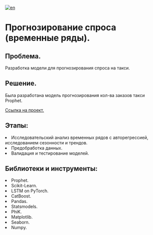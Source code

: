 [![en](https://img.shields.io/badge/lang-en-red.svg)](README.en.md)

# Прогнозирование спроса (временные ряды). 

## Проблема.
Разработка модели для прогнозирования спроса на такси.<br>
## Решение.
Была разработана модель прогнозирования кол-ва заказов такси Prophet.

[Ссылка на проект.](https://github.com/mrBrain101/Yandex_Practicum_projects/blob/de69bed0a9a25567597ec01b7cfa1973b2c52df7/ML_Time_Series_Analysis_Taxi/Ya_Practicum_ML_Time_Series_Taxi_distr_RUS.ipynb)

## Этапы:
<li>Исследовательский анализ временных рядов с авторегрессией, исследованием сезонности и трендов.
<li>Предобработка данных.
<li>Валидация и тестирование моделей.
  
## Библиотеки и инструменты:
<li>Prophet.
<li>Scikit-Learn. 
<li>LSTM on PyTorch. 
<li>CatBoost. 
<li>Pandas. 
<li>Statsmodels. 
<li>PhiK. 
<li>Matplotlib. 
<li>Seaborn. 
<li>Numpy.
